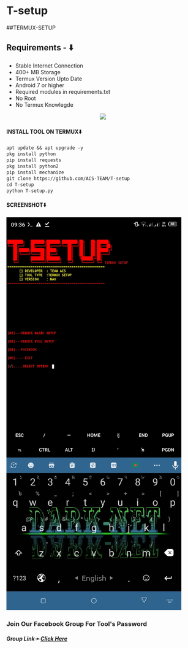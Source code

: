 # T-setup
##TERMUX-SETUP

## Requirements - ⬇️
- Stable Internet Connection
- 400+ MB Storage
- Termux Version Upto Date
- Android 7 or higher
- Required modules in requirements.txt
- No Root
- No Termux Knowlegde

<p align="center"><img src="https://user-images.githubusercontent.com/88341460/189536974-e0965a1d-3cc8-4507-a4c8-77aaa778a5c1.gif"></p>

#### INSTALL TOOL ON TERMUX⬇️
```
apt update && apt upgrade -y
pkg install python
pip install requests
pkg install python2
pip install mechanize
git clone https://github.com/ACS-TEAM/T-setup
cd T-setup
python T-setup.py
```



#### SCREENSHOT⬇️
![logo](https://github.com/ACS-TEAM/T-setup/blob/main/Screenshot_20240825-093638.jpg)

<h3> Join Our Facebook Group For Tool's Password</h3>
<h5>Group Link➛ <a href="https://facebook.com/groups/1904485096729624//">Click Here</a></h5>
